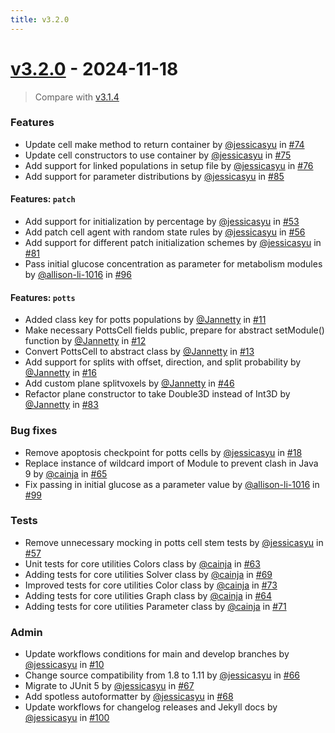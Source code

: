 ```yaml
---
title: v3.2.0
---
```


# [v3.2.0](https://github.com/bagherilab/ARCADE/releases/tag/v3.2.0) - 2024-11-18

> Compare with [v3.1.4](https://github.com/bagherilab/ARCADE/compare/v3.1.4...v3.2.0)

### Features

- Update cell make method to return container by [@jessicasyu](https://github.com/jessicasyu) in [#74](https://github.com/bagherilab/ARCADE/pull/74)
- Update cell constructors to use container by [@jessicasyu](https://github.com/jessicasyu) in [#75](https://github.com/bagherilab/ARCADE/pull/75)
- Add support for linked populations in setup file by [@jessicasyu](https://github.com/jessicasyu) in [#76](https://github.com/bagherilab/ARCADE/pull/76)
- Add support for parameter distributions by [@jessicasyu](https://github.com/jessicasyu) in [#85](https://github.com/bagherilab/ARCADE/pull/85)

#### Features: `patch`

- Add support for initialization by percentage by [@jessicasyu](https://github.com/jessicasyu) in [#53](https://github.com/bagherilab/ARCADE/pull/53)
- Add patch cell agent with random state rules by [@jessicasyu](https://github.com/jessicasyu) in [#56](https://github.com/bagherilab/ARCADE/pull/56)
- Add support for different patch initialization schemes by [@jessicasyu](https://github.com/jessicasyu) in [#81](https://github.com/bagherilab/ARCADE/pull/81)
- Pass initial glucose concentration as parameter for metabolism modules by [@allison-li-1016](https://github.com/allison-li-1016) in [#96](https://github.com/bagherilab/ARCADE/pull/96)

#### Features: `potts`

- Added class key for potts populations by [@Jannetty](https://github.com/Jannetty) in [#11](https://github.com/bagherilab/ARCADE/pull/11)
- Make necessary PottsCell fields public, prepare for abstract setModule() function by [@Jannetty](https://github.com/Jannetty) in [#12](https://github.com/bagherilab/ARCADE/pull/12)
- Convert PottsCell to abstract class by [@Jannetty](https://github.com/Jannetty) in [#13](https://github.com/bagherilab/ARCADE/pull/13)
- Add support for splits with offset, direction, and split probability by [@Jannetty](https://github.com/Jannetty) in [#16](https://github.com/bagherilab/ARCADE/pull/16)
- Add custom plane splitvoxels by [@Jannetty](https://github.com/Jannetty) in [#46](https://github.com/bagherilab/ARCADE/pull/46)
- Refactor plane constructor to take Double3D instead of Int3D by [@Jannetty](https://github.com/Jannetty) in [#83](https://github.com/bagherilab/ARCADE/pull/83)

### Bug fixes

- Remove apoptosis checkpoint for potts cells by [@jessicasyu](https://github.com/jessicasyu) in [#18](https://github.com/bagherilab/ARCADE/pull/18)
- Replace instance of wildcard import of Module to prevent clash in Java 9 by [@cainja](https://github.com/cainja) in [#65](https://github.com/bagherilab/ARCADE/pull/65)
- Fix passing in initial glucose as a parameter value by [@allison-li-1016](https://github.com/allison-li-1016) in [#99](https://github.com/bagherilab/ARCADE/pull/99)

### Tests

- Remove unnecessary mocking in potts cell stem tests by [@jessicasyu](https://github.com/jessicasyu) in [#57](https://github.com/bagherilab/ARCADE/pull/57)
- Unit tests for core utilities Colors class  by [@cainja](https://github.com/cainja) in [#63](https://github.com/bagherilab/ARCADE/pull/63)
- Adding tests for core utilities Solver class by [@cainja](https://github.com/cainja) in [#69](https://github.com/bagherilab/ARCADE/pull/69)
- Improved tests for core utilities Color class by [@cainja](https://github.com/cainja) in [#73](https://github.com/bagherilab/ARCADE/pull/73)
- Adding tests for core utilities Graph class by [@cainja](https://github.com/cainja) in [#64](https://github.com/bagherilab/ARCADE/pull/64)
- Adding tests for core utilities Parameter class by [@cainja](https://github.com/cainja) in [#71](https://github.com/bagherilab/ARCADE/pull/71)

### Admin

- Update workflows conditions for main and develop branches by [@jessicasyu](https://github.com/jessicasyu) in [#10](https://github.com/bagherilab/ARCADE/pull/10)
- Change source compatibility from 1.8 to 1.11 by [@jessicasyu](https://github.com/jessicasyu) in [#66](https://github.com/bagherilab/ARCADE/pull/66)
- Migrate to JUnit 5 by [@jessicasyu](https://github.com/jessicasyu) in [#67](https://github.com/bagherilab/ARCADE/pull/67)
- Add spotless autoformatter by [@jessicasyu](https://github.com/jessicasyu) in [#68](https://github.com/bagherilab/ARCADE/pull/68)
- Update workflows for changelog releases and Jekyll docs by [@jessicasyu](https://github.com/jessicasyu) in [#100](https://github.com/bagherilab/ARCADE/pull/100)
